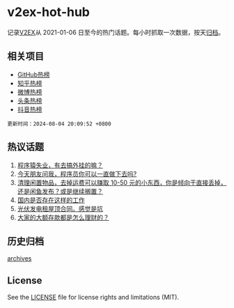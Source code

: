 # v2ex-hot-hub

 记录[V2EX](https://www.v2ex.com/)从 2021-01-06 日至今的热门话题。每小时抓取一次数据，按天[归档](archives)。
 
 ## 相关项目

- [GitHub热榜](https://github.com/it985/github-hot-hub)
- [知乎热榜](https://github.com/it985/zhihu-hot-hub)
- [微博热榜](https://github.com/it985/weibo-hot-hub)
- [头条热榜](https://github.com/it985/toutiao-hot-hub)
- [抖音热榜](https://github.com/it985/douyin-hot-hub)


 `更新时间：2024-08-04 20:09:52 +0800`

## 热议话题

1. [程序猿失业，有去搞外挂的嘛？](https://www.v2ex.com/t/1062282)
1. [今天朋友问我，程序员你可以一直做下去吗?](https://www.v2ex.com/t/1062318)
1. [清理闲置物品，去掉运费可以赚取 10-50 元的小东西，你是倾向于直接丢掉，还是闲鱼发布？或是继续搁置？](https://www.v2ex.com/t/1062342)
1. [国内是否存在这样的工作](https://www.v2ex.com/t/1062361)
1. [光伏发电租屋顶合同。感觉是坑](https://www.v2ex.com/t/1062347)
1. [大家的大额存款都是怎么理财的？](https://www.v2ex.com/t/1062396)

## 历史归档

[archives](archives)

## License

See the [LICENSE](LICENSE) file for license rights and limitations (MIT).
